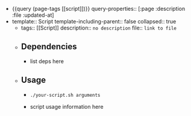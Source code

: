 - {{query (page-tags [[script]])}}
  query-properties:: [:page :description :file :updated-at]
- template:: Script
  template-including-parent:: false
  collapsed:: true
	- tags:: [[Script]]
	  description:: `no description`
	  file:: `link to file`
	- ## Dependencies
		- list deps here
	- ## Usage
		- ```bash
		  ./your-script.sh arguments
		  ```
		- script usage information here
